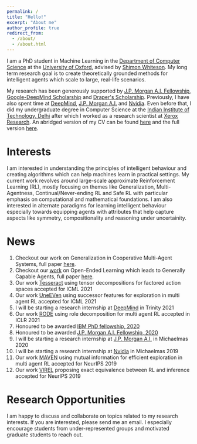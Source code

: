 ```yaml
---
permalink: /
title: "Hello!"
excerpt: "About me"
author_profile: true
redirect_from:
  - /about/
  - /about.html
---
```


I am a PhD student in Machine Learning in the [Department of Computer Science](https://www.cs.ox.ac.uk/) at the [University of Oxford](https://www.ox.ac.uk/), advised by [Shimon Whiteson](https://www.cs.ox.ac.uk/people/shimon.whiteson/). My long term research goal is to create theoretically grounded methods for intelligent agents which scale to large, real-life scenarios.

My research has been generously supported by [J.P. Morgan A.I. Fellowship](https://www.jpmorgan.com/insights/technology/artificial-intelligence/awards/phd-fellowship-award-recipients-2020), [Google-DeepMind Scholarship](https://deepmind.com/scholarships) and [Draper's Scholarship](https://thedrapers.co.uk/fellowship/). Previously, I have also spent time at [DeepMind](https://deepmind.com), [J.P. Morgan A.I.](https://www.jpmorgan.com/technology/artificial-intelligence) and [Nvidia](https://www.nvidia.com/en-us/research/). Even before that, I did my undergraduate degree in Computer Science at the [Indian Institute of Technology, Delhi](https://www.cse.iitd.ac.in/) after which I worked as a research scientist at [Xerox Research](https://www.parc.com/). An abridged version of my CV can be found [here](https://anuj-mahajan.github.io/files/Anuj_CV.pdf) and the full version [here](https://anuj-mahajan.github.io/files/Anuj_CV_Long.pdf).

Interests
======
I am interested in understanding the principles of intelligent behaviour and creating algorithms which can help machines learn in practical settings. My current work revolves around large-scale approximate Reinforcement Learning (RL), mostly focusing on themes like Generalization, Multi-Agentness, Continual/Never-ending RL and Safe RL with particular emphasis on computational and mathematical foundations. I am also interested in alternate paradigms for learning intelligent behaviour especially towards equipping agents with attributes that help capture aspects like symmetry, compositionality and reasoning under uncertainity. 

News
======
1. Checkout our work on Generalization in Cooperative Multi-Agent Systems, full paper [here](http://anuj-mahajan.github.io/files/genmas.pdf).
1. Checkout our [work](https://deepmind.com/research/publications/2021/open-ended-learning-leads-to-generally-capable-agents) on Open-Ended Learning which leads to Generally Capable Agents, full paper [here](http://anuj-mahajan.github.io/files/OEL_Paper_2021.pdf).
1. Our work [Tesseract](https://arxiv.org/pdf/2106.00136.pdf) using tensor decompositions for factored action spaces accepted for ICML 2021
1. Our work [UneEVen](https://arxiv.org/pdf/2010.02974.pdf) using successor features for exploration in multi agent RL accepted for ICML 2021
1. I will be starting a research internship at [DeepMind](https://deepmind.com) in Trinity 2021
1. Our work [RODE](https://arxiv.org/pdf/2010.01523.pdf) using role decomposition for multi agent RL accepted in ICLR 2021
1. Honoured to be awarded [IBM PhD fellowship, 2020](https://www.research.ibm.com/university/awards/fellowships.html)
1. Honoured to be awarded [J.P. Morgan A.I. Fellowship, 2020](https://www.jpmorgan.com/insights/technology/artificial-intelligence/awards/phd-fellowship-award-recipients-2020)
1. I will be starting a research internship at [J.P. Morgan A.I.](https://www.jpmorgan.com/technology/artificial-intelligence) in Michaelmas 2020
1. I will be starting a research internship at [Nvidia](https://www.nvidia.com/en-us/research/) in Michaelmas 2019
1. Our work [MAVEN](https://arxiv.org/pdf/1910.07483.pdf) using mutual information for efficient exploration in multi agent RL accepted for NeurIPS 2019
1. Our work [VIREL](http://papers.nips.cc/paper/8934-virel-a-variational-inference-framework-for-reinforcement-learning.pdf) proposing exact equivalence between RL and inference accepted for NeurIPS 2019

Research Opportunities
======
I am happy to discuss and collaborate on topics related to my research interests. If you are interested, please send me an email. I especially encourage students from under-represented groups and motivated graduate students to reach out.